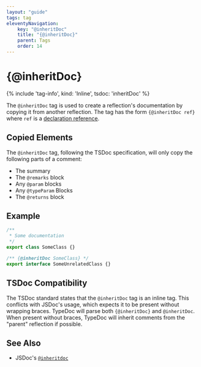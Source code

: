 ```yaml
---
layout: "guide"
tags: tag
eleventyNavigation:
    key: "@inheritDoc"
    title: "{@inheritDoc}"
    parent: Tags
    order: 14
---
```


# {@inheritDoc}

{% include 'tag-info', kind: 'Inline', tsdoc: 'inheritDoc' %}

The `@inheritDoc` tag is used to create a reflection's documentation by copying it from another
reflection. The tag has the form `{@inheritDoc ref}` where `ref` is a
[declaration reference](/guides/declaration-references/).

## Copied Elements

The `@inheritDoc` tag, following the TSDoc specification, will only copy the following parts
of a comment:

-   The summary
-   The `@remarks` block
-   Any `@param` blocks
-   Any `@typeParam` Blocks
-   The `@returns` block

## Example

```ts
/**
 * Some documentation
 */
export class SomeClass {}

/** {@inheritDoc SomeClass} */
export interface SomeUnrelatedClass {}
```

## TSDoc Compatibility

The TSDoc standard states that the `@inheritDoc` tag is an inline tag. This conflicts with
JSDoc's usage, which expects it to be present without wrapping braces. TypeDoc will parse
both `{@inheritDoc}` and `@inheritDoc`. When present without braces, TypeDoc will inherit
comments from the "parent" reflection if possible.

## See Also

-   JSDoc's [`@inheritdoc`](https://jsdoc.app/tags-inheritdoc.html)
